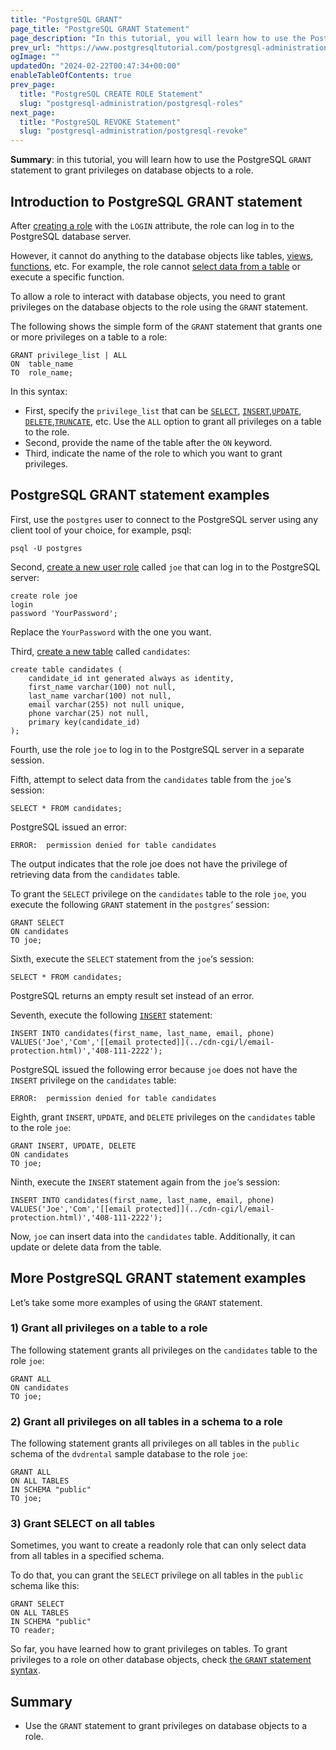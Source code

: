 ```yaml
---
title: "PostgreSQL GRANT"
page_title: "PostgreSQL GRANT Statement"
page_description: "In this tutorial, you will learn how to use the PostgreSQL GRANT statement to grant privileges on database objects to a role."
prev_url: "https://www.postgresqltutorial.com/postgresql-administration/postgresql-grant/"
ogImage: ""
updatedOn: "2024-02-22T00:47:34+00:00"
enableTableOfContents: true
prev_page: 
  title: "PostgreSQL CREATE ROLE Statement"
  slug: "postgresql-administration/postgresql-roles"
next_page: 
  title: "PostgreSQL REVOKE Statement"
  slug: "postgresql-administration/postgresql-revoke"
---
```





**Summary**: in this tutorial, you will learn how to use the PostgreSQL `GRANT` statement to grant privileges on database objects to a role.


## Introduction to PostgreSQL GRANT statement

After [creating a role](postgresql-roles) with the `LOGIN` attribute, the role can log in to the PostgreSQL database server.

However, it cannot do anything to the database objects like tables, [views](../postgresql-views), [functions](../postgresql-plpgsql/postgresql-create-function), etc. For example, the role cannot [select data from a table](../postgresql-tutorial/postgresql-select) or execute a specific function.

To allow a role to interact with database objects, you need to grant privileges on the database objects to the role using the `GRANT` statement.

The following shows the simple form of the `GRANT` statement that grants one or more privileges on a table to a role:


```pgsql
GRANT privilege_list | ALL 
ON  table_name
TO  role_name;
```
In this syntax:

* First, specify the `privilege_list` that can be [`SELECT`](../postgresql-tutorial/postgresql-select), [`INSERT`](../postgresql-tutorial/postgresql-insert),[`UPDATE`](../postgresql-tutorial/postgresql-update), [`DELETE`](../postgresql-tutorial/postgresql-delete),[`TRUNCATE`](../postgresql-tutorial/postgresql-truncate-table), etc. Use the `ALL` option to grant all privileges on a table to the role.
* Second, provide the name of the table after the `ON` keyword.
* Third, indicate the name of the role to which you want to grant privileges.


## PostgreSQL GRANT statement examples

First, use the `postgres` user to connect to the PostgreSQL server using any client tool of your choice, for example, psql:


```pgsql
psql -U postgres
```
Second, [create a new user role](postgresql-roles) called `joe` that can log in to the PostgreSQL server:


```
create role joe 
login 
password 'YourPassword';
```
Replace the `YourPassword` with the one you want.

Third, [create a new table](../postgresql-tutorial/postgresql-create-table) called `candidates`:


```pgsql
create table candidates (
    candidate_id int generated always as identity,
    first_name varchar(100) not null,
    last_name varchar(100) not null,
    email varchar(255) not null unique,
    phone varchar(25) not null,
    primary key(candidate_id)
);
```
Fourth, use the role `joe` to log in to the PostgreSQL server in a separate session.

Fifth, attempt to select data from the `candidates` table from the `joe`‘s session:


```pgsql
SELECT * FROM candidates;   
```
PostgreSQL issued an error:


```pgsql
ERROR:  permission denied for table candidates
```
The output indicates that the role joe does not have the privilege of retrieving data from the `candidates` table.

To grant the `SELECT` privilege on the `candidates` table to the role `joe`, you execute the following `GRANT` statement in the `postgres`‘ session:


```pgsql
GRANT SELECT 
ON candidates 
TO joe;
```
Sixth, execute the `SELECT` statement from the `joe`‘s session:


```pgsql
SELECT * FROM candidates;   
```
PostgreSQL returns an empty result set instead of an error.

Seventh, execute the following [`INSERT`](../postgresql-tutorial/postgresql-insert) statement:


```pgsql
INSERT INTO candidates(first_name, last_name, email, phone)
VALUES('Joe','Com','[[email protected]](../cdn-cgi/l/email-protection.html)','408-111-2222');
```
PostgreSQL issued the following error because `joe` does not have the `INSERT` privilege on the `candidates` table:


```pgsql
ERROR:  permission denied for table candidates
```
Eighth, grant `INSERT`, `UPDATE`, and `DELETE` privileges on the `candidates` table to the role `joe`:


```pgsql
GRANT INSERT, UPDATE, DELETE
ON candidates 
TO joe;
```
Ninth, execute the `INSERT` statement again from the `joe`‘s session:


```pgsql
INSERT INTO candidates(first_name, last_name, email, phone)
VALUES('Joe','Com','[[email protected]](../cdn-cgi/l/email-protection.html)','408-111-2222');
```
Now, `joe` can insert data into the `candidates` table. Additionally, it can update or delete data from the table.


## More PostgreSQL GRANT statement examples

Let’s take some more examples of using the `GRANT` statement.


### 1\) Grant all privileges on a table to a role

The following statement grants all privileges on the `candidates` table to the role `joe`:


```pgsql
GRANT ALL
ON candidates
TO joe;
```

### 2\) Grant all privileges on all tables in a schema to a role

The following statement grants all privileges on all tables in the `public` schema of the `dvdrental` sample database to the role `joe`:


```pgsql
GRANT ALL
ON ALL TABLES
IN SCHEMA "public"
TO joe;
```

### 3\) Grant SELECT on all tables

Sometimes, you want to create a readonly role that can only select data from all tables in a specified schema.

To do that, you can grant the `SELECT` privilege on all tables in the `public` schema like this:


```pgsql
GRANT SELECT
ON ALL TABLES
IN SCHEMA "public"
TO reader;
```
So far, you have learned how to grant privileges on tables. To grant privileges to a role on other database objects, check [the `GRANT` statement syntax](https://www.postgresql.org/docs/current/sql-grant.html).


## Summary

* Use the `GRANT` statement to grant privileges on database objects to a role.

